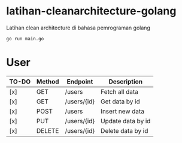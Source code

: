 # latihan-cleanarchitecture-golang
Latihan clean architecture di bahasa pemrograman golang

```go run main.go```


# User
| TO-DO | Method | Endpoint    | Description       |
|------ | ------ | ------      | ------            |
|  [x]  | GET    | /users      | Fetch all data    |
|  [x]  | GET    | /users/{id} | Get data by id    |
|  [x]  | POST   | /users      | Insert new data   |
|  [x]  | PUT    | /users/{id} | Update data by id |
|  [x]  | DELETE | /users/{id} | Delete data by id |